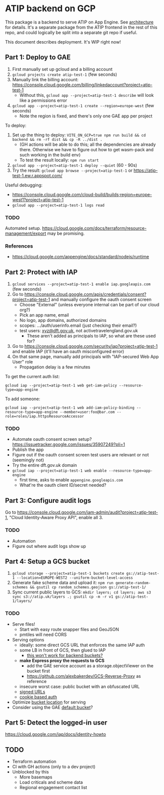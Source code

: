 # ATIP backend on GCP

This package is a backend to serve ATIP on App Engine. See [architecture](../docs/architecture.md) for details. It's a separate package from the ATIP frontend in the rest of this repo, and could logically be split into a separate git repo if useful.

This document describes deployment. It's WIP right now!

## Part 1: Deploy to GAE

1.  First manually set up gcloud and a billing account
2.  `gcloud projects create atip-test-1` (few seconds)
3.  Manually link the billing account: <https://console.cloud.google.com/billing/linkedaccount?project=atip-test-1>
	- Without this, `gcloud app --project=atip-test-1 describe` will look like a permissions error
4.  `gcloud app --project=atip-test-1 create --region=europe-west` (few seconds)
	- Note the region is fixed, and there's only one GAE app per project

To deploy:

1.  Set up the thing to deploy: `VITE_ON_GCP=true npm run build && cd backend && rm -rf dist && cp -R ../dist .`
	- (GH actions will be able to do this; all the dependencies are already there. Otherwise we have to figure out how to get wasm-pack and such working in the build env)
	- To test the result locally: `npm run start`
2.  `gcloud app --project=atip-test-1 deploy --quiet` (60 - 90s)
3.  Try the result: `gcloud app browse --project=atip-test-1` or <https://atip-test-1.ew.r.appspot.com/>

Useful debugging:

- <https://console.cloud.google.com/cloud-build/builds;region=europe-west1?project=atip-test-1>
- `gcloud app --project=atip-test-1 logs read`

### TODO

Automated setup. <https://cloud.google.com/docs/terraform/resource-management/export> may be promising.

### References

- <https://cloud.google.com/appengine/docs/standard/nodejs/runtime>

## Part 2: Protect with IAP

1.  `gcloud services --project=atip-test-1 enable iap.googleapis.com` (few seconds)
2.  Go to <https://console.cloud.google.com/apis/credentials/consent?project=atip-test-1> and manually configure the oauth consent screen
	- Choose "External" (unless everyone internal can be part of our cloud org?)
	- Pick an app name, email
	- No logo, app domains, authorized domains
	- scopes: .../auth/userinfo.email (just checking their email?)
	- test users: xyz@dft.gov.uk, not activetravelengland.gov.uk
		- These aren't added as principals to IAP, so what are these used for?
3.  Go to <https://console.cloud.google.com/security/iap?project=atip-test-1> and enable IAP (it'll have an oauth misconfigured error)
4.  On that same page, manually add principals with "IAP-secured Web App User" role
	- Propagation delay is a few minutes

To get the current auth list:

`gcloud iap --project=atip-test-1 web get-iam-policy --resource-type=app-engine`

To add someone:

`gcloud iap --project=atip-test-1 web add-iam-policy-binding --resource-type=app-engine --member=user:foo@bar.com --role=roles/iap.httpsResourceAccessor`

### TODO

- Automate oauth consent screen setup? <https://issuetracker.google.com/issues/35907249?pli=1>
- Publish the app
- Figure out if the oauth consent screen test users are relevant or not (seemingly not)
- Try the entire dft.gov.uk domain
- `gcloud iap --project=atip-test-1 web enable --resource-type=app-engine`
	- first time, asks to enable `appengine.googleapis.com`
	- What're the oauth client ID/secret needed?

## Part 3: Configure audit logs

Go to <https://console.cloud.google.com/iam-admin/audit?project=atip-test-1>, "Cloud Identity-Aware Proxy API", enable all 3.

### TODO

- Automation
- Figure out where audit logs show up

## Part 4: Setup a GCS bucket

1.  `gcloud storage --project=atip-test-1 buckets create gs://atip-test-1 --location=EUROPE-WEST2 --uniform-bucket-level-access`
2.  Generate fake scheme data and upload it: `npm run generate-random-schemes && gsutil cp random_schemes.geojson gs://atip-test-1/`
3.  Sync current public layers to GCS: `mkdir layers; cd layers; aws s3 sync s3://atip.uk/layers .; gsutil cp -m -r v1 gs://atip-test-1/layers/`

### TODO

- Serve files!
	- Start with easy route snapper files and GeoJSON
	- pmtiles will need CORS
- Serving options
	- ideally: some direct GCS URL that enforces the same IAP auth
	- some LB in front of GCS, then glued to IAP
		- [this won't work for backend buckets?](https://cloud.google.com/iap/docs/load-balancer-howto)
	- **make Express proxy the requests to GCS**
		- add the GAE service account as a storage.objectViewer on the bucket first
		- <https://github.com/alexbakerdev/GCS-Reverse-Proxy> as reference
	- insecure worst case: public bucket with an obfuscated URL
	- [signed URLs](https://cloud.google.com/storage/docs/access-control/signed-urls)
	- [cookie based auth](https://cloud.google.com/storage/docs/collaboration#browser)
- Optimize [bucket location](https://cloud.google.com/storage/docs/locations) for serving
- Consider using the GAE [default bucket](https://cloud.google.com/appengine/docs/standard/using-cloud-storage?tab=node.js)?

## Part 5: Detect the logged-in user

<https://cloud.google.com/iap/docs/identity-howto>

## TODO

- Terraform automation
- CI with GH actions (only to a dev project)
- Unblocked by this
	- More basemaps
	- Load criticals and scheme data
	- Regional engagement contact list
